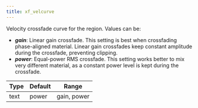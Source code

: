 ```yaml
---
title: xf_velcurve
---
```

Velocity crossfade curve for the region. Values can be:

- ***gain***: Linear gain crossfade. This setting is best when crossfading
            phase-aligned material. Linear gain crossfades keep constant
            amplitude during the crossfade, preventing clipping.
- ***power***: Equal-power RMS crossfade. This setting works better to mix very
            different material, as a constant power level is kept
            during the crossfade.

| Type | Default | Range       |
| ---  | ---     | ---         |
| text | power   | gain, power |
